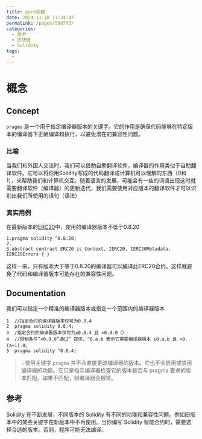 ```yaml
---
title: pure函数
date: 2024-11-18 11:24:07
permalink: /pages/50d7f3/
categories:
  - 技术
  - 区块链
  - Solidity
tags:
  - 
---
```


# 概念
## Concept
`pragma` 是一个用于指定编译器版本的关键字。它的作用是确保代码能够在特定版本的编译器下正确编译和执行，以避免潜在的兼容性问题。</p>
### 比喻
当我们和外国人交流时，我们可以借助自助翻译软件，编译器的作用类似于自助翻译软件。它可以将你用Solidity写成的代码翻译成计算机可以理解的东西（0和1），来帮助我们和计算机交互。随着语言的发展，可能会有一些的词语出现这时就需要翻译软件（编译器）的更新迭代，我们需要使用对应版本的翻译软件才可以识别出我们所使用的语句（语法）
### 真实用例
在最新版本的[ERC20](https://github.com/OpenZeppelin/openzeppelin-contracts/blob/8186c07a83c09046c6fbaa90a035ee47e4d7d785/contracts/token/ERC20/ERC20.sol)中，使用的编译器版本不低于0.8.20
```solidity
1.pragma solidity ^0.8.20;
2.
3.abstract contract ERC20 is Context, IERC20, IERC20Metadata, IERC20Errors { }
```
这样一来，只有版本大于等于0.8.20的编译器可以编译此ERC20合约。这样就避免了代码和编译器版本可能存在的兼容性问题。


## Documentation
我们可以指定一个精准的编译器版本或指定一个范围内的编译器版本

```solidity
1  //指定合约的编译器版本仅可为0.8.4
2  pragma solidity 0.8.4;
3  /指定合约的编译器版本仅可为≥0.8.4 且 <0.9.0（）
4  //限制条件“<0.9.0”通过^ 提供，^0.a.b 表示它需要编译器版本 ≥0.a.b 且 <0.(a+1).0。
5  pragma solidity ^0.8.4;
```

> 💡使用关键字 `pragma` 并不会直接更改编译器的版本。它也不会启用或禁用编译器的功能。它只是指示编译器检查它的版本是否与 pragma 要求的版本匹配。如果不匹配，则编译器会报错。

## 参考
Solidity 在不断发展，不同版本的 Solidity 有不同的功能和兼容性问题。例如旧版本中的某些关键字在新版本中不再使用。当你编写 Solidity 智能合约时，需要选择合适的版本。否则，程序可能无法编译。